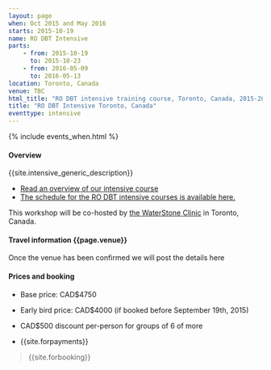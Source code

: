 ```yaml
---
layout: page
when: Oct 2015 and May 2016
starts: 2015-10-19
name: RO DBT Intensive
parts:
    - from: 2015-10-19
      to: 2015-10-23
    - from: 2016-05-09
      to: 2016-05-13
location: Toronto, Canada
venue: TBC
html_title: "RO DBT intensive training course, Toronto, Canada, 2015-2016"
title: "RO DBT Intensive Toronto, Canada"
eventtype: intensive
---
```



{% include events_when.html %}


#### Overview

{{site.intensive_generic_description}}

- [Read an overview of our intensive course](/training/intensive.html)
- [The schedule for the RO DBT intensive courses is available here.](/training/intensive/timetable.html)

This workshop will be co-hosted by [the WaterStone Clinic](http://www.waterstoneclinic.com/) in Toronto, Canada.

#### Travel information {{page.venue}}
Once the venue has been confirmed we will post the details here

#### Prices and booking
- Base price: CAD$4750
- Early bird price: CAD$4000 (if booked before September 19th, 2015)
- CAD$500 discount per-person for groups of 6 of more

- {{site.forpayments}}

> {{site.forbooking}}







